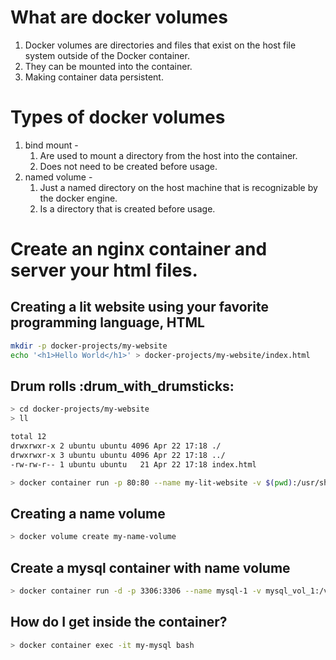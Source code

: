 # What are docker volumes
1. Docker volumes are directories and files that exist on the host file system outside of the Docker container.
2. They can be mounted into the container.
3. Making container data persistent.

# Types of docker volumes
1. bind mount - 
    1. Are used to mount a directory from the host into the container.
    2. Does not need to be created before usage.
2. named volume -
    1. Just a named directory on the host machine that is recognizable by the docker engine.
    2. Is a directory that is created before usage.

# Create an nginx container and server your html files.

## Creating a lit website using your favorite **programming language**, HTML
```bash
mkdir -p docker-projects/my-website
echo '<h1>Hello World</h1>' > docker-projects/my-website/index.html
```

## Drum rolls :drum_with_drumsticks: 
```bash
> cd docker-projects/my-website
> ll

total 12
drwxrwxr-x 2 ubuntu ubuntu 4096 Apr 22 17:18 ./
drwxrwxr-x 3 ubuntu ubuntu 4096 Apr 22 17:18 ../
-rw-rw-r-- 1 ubuntu ubuntu   21 Apr 22 17:18 index.html

> docker container run -p 80:80 --name my-lit-website -v $(pwd):/usr/share/nginx/html nginx
```

## Creating a name volume
```bash
> docker volume create my-name-volume
```

## Create a mysql container with name volume
```bash
> docker container run -d -p 3306:3306 --name mysql-1 -v mysql_vol_1:/var/lib/mysql mysql:5.7
```

## How do I get inside the container?
```bash
> docker container exec -it my-mysql bash
```